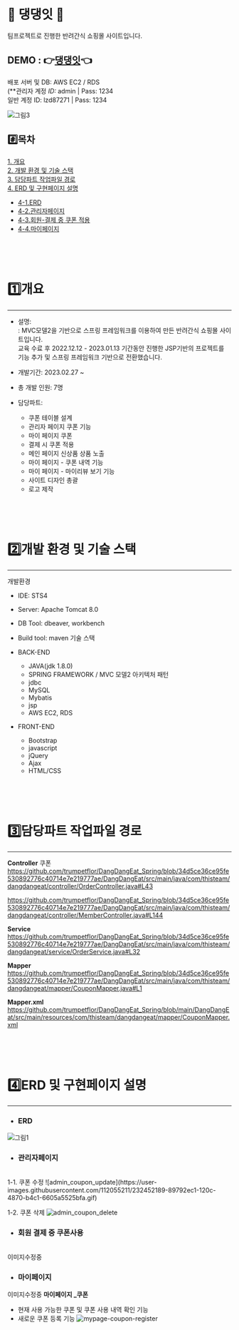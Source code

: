 # 🐶 댕댕잇 🐶
팀프로젝트로 진행한  반려간식 쇼핑몰 사이트입니다.
## DEMO : 👉<a href="http://54.180.83.114:8080/DangDangEat/">댕댕잇</a>👈 
배포 서버 및 DB: AWS EC2 / RDS <br>
(**관리자 계정
*ID:* admin |
Pass: 1234 <br>
일반 계정
ID: lzd87271 |
Pass: 1234



![그림3](https://user-images.githubusercontent.com/112055211/230164741-e8a8ea39-f02f-44a8-a098-7fb45d255c56.png)

#️⃣목차
---
[1. 개요](#1️⃣개요)<br>
[2. 개발 환경 및 기술 스택](#2️⃣개발-환경-및-기술-스택)<br>
[3. 담당파트 작업파일 경로](#3️⃣담당파트-작업파일-경로)<br>
[4. ERD 및 구현페이지 설명](#4️⃣erd-및-구현페이지-설명)<br>
  - [4-1.ERD](#erd)<br>
  - [4-2.관리자페이지](#관리자페이지)<br>
  - [4-3.회원-결제 중 쿠폰 적용](#회원_결제_중_쿠폰사용)<br>
  - [4-4.마이페이지](#마이페이지)<br>

<br><br><br>
# 1️⃣개요
----
- 설명: <br>: MVC모델2을 기반으로 스프링 프레임워크를 이용하여 만든 반려간식 쇼핑몰 사이트입니다.<br>
              교육 수료 후 2022.12.12 - 2023.01.13 기간동안 진행한 JSP기반의 프로젝트를 기능 추가 및 스프링 프레임워크 기반으로 전환했습니다.
               
- 개발기간: 2023.02.27 ~ 
- 총 개발 인원: 7명

- 담당파트: 
  - 쿠폰 테이블 설계 
  - 관리자 페이지 쿠폰 기능
  - 마이 페이지 쿠폰
  - 결제 시 쿠폰 적용
  - 메인 페이지 신상품 상품 노출
  - 마이 페이지 - 쿠폰 내역 기능
  - 마이 페이지 - 마이리뷰 보기 기능
  - 사이트 디자인 총괄
  - 로고 제작

 
 
<br><br><br>
# 2️⃣개발 환경 및 기술 스택
----
개발환경
- IDE: STS4
- Server: Apache Tomcat 8.0
- DB Tool: dbeaver, workbench
- Build tool: maven
기술 스택
- BACK-END
  - JAVA(jdk 1.8.0)
  - SPRING FRAMEWORK / MVC 모델2 아키텍처 패턴
  - jdbc
  - MySQL
  - Mybatis
  - jsp
  - AWS EC2, RDS
  
- FRONT-END
  - Bootstrap
  - javascript
  - jQuery
  - Ajax
  - HTML/CSS

<br><br><br>
# 3️⃣담당파트 작업파일 경로
---
<b>Controller</b>
쿠폰
https://github.com/trumpetflor/DangDangEat_Spring/blob/34d5ce36ce95fe530892776c40714e7e219777ae/DangDangEat/src/main/java/com/thisteam/dangdangeat/controller/OrderController.java#L43

https://github.com/trumpetflor/DangDangEat_Spring/blob/34d5ce36ce95fe530892776c40714e7e219777ae/DangDangEat/src/main/java/com/thisteam/dangdangeat/controller/MemberController.java#L144

<b>Service</b>
https://github.com/trumpetflor/DangDangEat_Spring/blob/34d5ce36ce95fe530892776c40714e7e219777ae/DangDangEat/src/main/java/com/thisteam/dangdangeat/service/OrderService.java#L32

<b>Mapper</b>
https://github.com/trumpetflor/DangDangEat_Spring/blob/34d5ce36ce95fe530892776c40714e7e219777ae/DangDangEat/src/main/java/com/thisteam/dangdangeat/mapper/CouponMapper.java#L1

<b>Mapper.xml</b>
https://github.com/trumpetflor/DangDangEat_Spring/blob/main/DangDangEat/src/main/resources/com/thisteam/dangdangeat/mapper/CouponMapper.xml


<br><br><br>
# 4️⃣ERD 및 구현페이지 설명
---
- ### ERD
![그림1](https://github.com/trumpetflor/DangDangEat_Spring/assets/112055211/bdc52fdb-b24c-4ae2-86be-ba34a9999971)


- ### 관리자페이지
<br>
  1-1. 쿠폰 수정
![admin_coupon_update](https://user-images.githubusercontent.com/112055211/232452189-89792ec1-120c-4870-b4c1-6605a5525bfa.gif)

  1-2. 쿠폰 삭제
![admin_coupon_delete](https://user-images.githubusercontent.com/112055211/232452793-00c2e278-b5e8-4209-8caa-29640a659e52.gif)

- ### 회원 결제 중 쿠폰사용
 <br>이미지수정중
- ### 마이페이지
이미지수정중
<b> 마이페이지 _쿠폰 </b>
- 현재 사용 가능한 쿠폰 및 쿠폰 사용 내역 확인 기능
- 새로운 쿠폰 등록 기능
![mypage-coupon-register](https://user-images.githubusercontent.com/112055211/232450466-dfe3bae4-0c1f-4ae0-8133-d49d20181587.gif)
